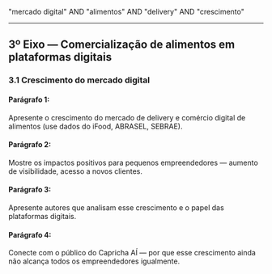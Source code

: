 "mercado digital" AND "alimentos" AND "delivery" AND "crescimento"

--------------

## 3º Eixo — Comercialização de alimentos em plataformas digitais

### 3.1 Crescimento do mercado digital

#### Parágrafo 1:

Apresente o crescimento do mercado de delivery e comércio digital de alimentos (use dados do iFood, ABRASEL, SEBRAE).

#### Parágrafo 2:

Mostre os impactos positivos para pequenos empreendedores — aumento de visibilidade, acesso a novos clientes.

#### Parágrafo 3:
Apresente autores que analisam esse crescimento e o papel das plataformas digitais.

#### Parágrafo 4:

Conecte com o público do Capricha AÍ — por que esse crescimento ainda não alcança todos os empreendedores igualmente.